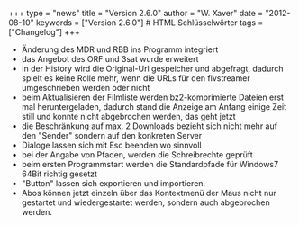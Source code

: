 +++
type = "news"
title = "Version 2.6.0"
author = "W. Xaver"
date = "2012-08-10"
keywords = ["Version 2.6.0"] # HTML Schlüsselwörter
tags = ["Changelog"]
+++

- Änderung des MDR und RBB ins Programm integriert
- das Angebot des ORF und 3sat wurde erweitert
- in der History wird die Original-Url gespeicher und abgefragt, dadurch spielt es keine Rolle mehr, wenn die URLs für den flvstreamer umgeschrieben werden oder nicht
- beim Aktualisieren der Filmliste werden bz2-komprimierte Dateien erst mal heruntergeladen, dadurch stand die Anzeige am Anfang einige Zeit still und konnte nicht abgebrochen werden, das geht jetzt
- die Beschränkung auf max. 2 Downloads bezieht sich nicht mehr auf den "Sender" sondern auf den konkreten Server
- Dialoge lassen sich mit Esc beenden wo sinnvoll
- bei der Angabe von Pfaden, werden die Schreibrechte geprüft
- beim ersten Programmstart werden die Standardpfade für Windows7 64Bit richtig gesetzt
- "Button" lassen sich exportieren und importieren.
- Abos können jetzt einzeln über das Kontextmenü der Maus nicht nur gestartet und wiedergestartet werden, sondern auch abgebrochen werden.